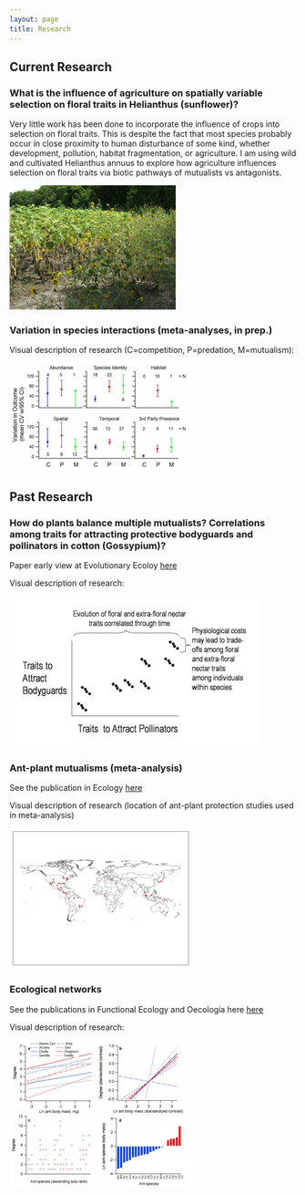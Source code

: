 ```yaml
---
layout: page
title: Research
---
```


## Current Research

### What is the influence of agriculture on spatially variable selection on floral traits in Helianthus (sunflower)?

Very little work has been done to incorporate the influence of crops into selection on floral traits. This is despite the fact that most species probably occur in close proximity to human disturbance of some kind, whether development, pollution, habitat fragmentation, or agriculture. I am using wild and cultivated Helianthus annuus to explore how agriculture influences selection on floral traits via biotic pathways of mutualists vs antagonists.

![A sunflower research site](/images/research_sunflowers.png)

### Variation in species interactions (meta-analyses, in prep.)

Visual description of research (C=competition, P=predation, M=mutualism):

![Preliminary results](/images/research_condMA2.png)


## Past Research

### How do plants balance multiple mutualists? Correlations among traits for attracting protective bodyguards and pollinators in cotton (Gossypium)?

Paper early view at Evolutionary Ecoloy [here][]

Visual description of research:

![Cotton research cartoon](/images/research_cotton2.png)


### Ant-plant mutualisms (meta-analysis)

See the publication in Ecology [here][]

Visual description of research (location of ant-plant protection studies used in meta-analysis)

![Map of locaiton of studies](/images/research_antplantMA2.png)


### Ecological networks

See the publications in Functional Ecology and Oecologia here [here][]

Visual description of research:

![Summary of results](/images/research_antbodysize2.png)

[here]: /publications